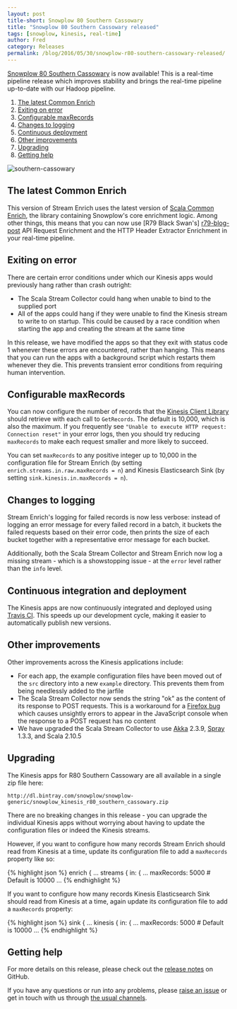 ```yaml
---
layout: post
title-short: Snowplow 80 Southern Cassowary
title: "Snowplow 80 Southern Cassowary released"
tags: [snowplow, kinesis, real-time]
author: Fred
category: Releases
permalink: /blog/2016/05/30/snowplow-r80-southern-cassowary-released/
---
```


[Snowplow 80 Southern Cassowary][snowplow-release] is now available! This is a real-time pipeline release which improves stability and brings the real-time pipeline up-to-date with our Hadoop pipeline.

1. [The latest Common Enrich](#common-enrich)
2. [Exiting on error](#terminate)
3. [Configurable maxRecords](#maxrecords)
4. [Changes to logging](#logging)
5. [Continuous deployment](#cicd)
5. [Other improvements](#other)
6. [Upgrading](#upgrading)
7. [Getting help](#help)

![southern-cassowary][southern-cassowary]

<!--more-->

<h2 id="common-enrich">The latest Common Enrich</h2>

This version of Stream Enrich uses the latest version of [Scala Common Enrich][sce], the library containing Snowplow's core enrichment logic. Among other things, this means that you can now use [R79 Black Swan's] [r79-blog-post] API Request Enrichment and the HTTP Header Extractor Enrichment in your real-time pipeline.

<h2 id="terminate">Exiting on error</h2>

There are certain error conditions under which our Kinesis apps would previously hang rather than crash outright:

* The Scala Stream Collector could hang when unable to bind to the supplied port
* All of the apps could hang if they were unable to find the Kinesis stream to write to on startup. This could be caused by a race condition when starting the app and creating the stream at the same time

In this release, we have modified the apps so that they exit with status code 1 whenever these errors are encountered, rather than hanging. This means that you can run the apps with a background script which restarts them whenever they die. This prevents transient error conditions from requiring human intervention.

<h2 id="maxrecords">Configurable maxRecords</h2>

You can now configure the number of records that the [Kinesis Client Library][kcl] should retrieve with each call to `GetRecords`. The default is 10,000, which is also the maximum. If you frequently see `"Unable to execute HTTP request: Connection reset"` in your error logs, then you should try reducing `maxRecords` to make each request smaller and more likely to succeed.

You can set `maxRecords` to any positive integer up to 10,000 in the configuration file for Stream Enrich (by setting `enrich.streams.in.raw.maxRecords = n`) and Kinesis Elasticsearch Sink (by setting `sink.kinesis.in.maxRecords = n`).

<h2 id="logging">Changes to logging</h2>

Stream Enrich's logging for failed records is now less verbose: instead of logging an error message for every failed record in a batch, it buckets the failed requests based on their error code, then prints the size of each bucket together with a representative error message for each bucket.

Additionally, both the Scala Stream Collector and Stream Enrich now log a missing stream - which is a showstopping issue - at the `error` level rather than the `info` level.

<h2 id="cicd">Continuous integration and deployment</h2>

The Kinesis apps are now continuously integrated and deployed using [Travis CI][travis]. This speeds up our development cycle, making it easier to automatically publish new versions.

<h2 id="other">Other improvements</h2>

Other improvements across the Kinesis applications include:

* For each app, the example configuration files have been moved out of the `src` directory into a new `example` directory. This prevents them from being needlessly added to the jarfile
* The Scala Stream Collector now sends the string "ok" as the content of its response to POST requests. This is a workaround for a [Firefox bug][firefox-bug] which causes unsightly errors to appear in the JavaScript console when the response to a POST request has no content
* We have upgraded the Scala Stream Collector to use [Akka][akka] 2.3.9, [Spray][spray] 1.3.3, and Scala 2.10.5

<h2 id="upgrading">Upgrading</h2>

The Kinesis apps for R80 Southern Cassowary are all available in a single zip file here:

    http://dl.bintray.com/snowplow/snowplow-generic/snowplow_kinesis_r80_southern_cassowary.zip

There are no breaking changes in this release - you can upgrade the individual Kinesis apps without worrying about having to update the configuration files or indeed the Kinesis streams.

However, if you want to configure how many records Stream Enrich should read from Kinesis at a time, update its configuration file to add a `maxRecords` property like so:

{% highlight json %}
enrich {
  ...
  streams {
    in: {
      ...
      maxRecords: 5000 # Default is 10000
      ...
{% endhighlight %}

If you want to configure how many records Kinesis Elasticsearch Sink should read from Kinesis at a time, again update its configuration file to add a `maxRecords` property:

{% highlight json %}
sink {
  ...
  kinesis {
    in: {
      ...
      maxRecords: 5000 # Default is 10000
      ...
{% endhighlight %}

<h2 id="help">Getting help</h2>

For more details on this release, please check out the [release notes][snowplow-release] on GitHub.

If you have any questions or run into any problems, please [raise an issue][issues] or get in touch with us through [the usual channels][talk-to-us].

[travis]: https://travis-ci.com/
[snowplow-release]: https://github.com/snowplow/snowplow/releases/r80-southern-cassowary
[r79-blog-post]: /blog/2016/05/12/snowplow-r79-black-swan-with-api-request-enrichment-released/
[southern-cassowary]: /assets/img/blog/2016/05/southern-cassowary.jpg
[firefox-bug]: https://bugzilla.mozilla.org/show_bug.cgi?id=884693
[sce]: https://github.com/snowplow/snowplow/tree/master/3-enrich/scala-common-enrich
[changelog]: https://github.com/snowplow/snowplow/tree/master/CHANGELOG
[akka]: http://akka.io/
[spray]: http://spray.io/
[kcl]: https://github.com/awslabs/amazon-kinesis-client
[issues]: https://github.com/snowplow/snowplow/issues/new
[talk-to-us]: https://github.com/snowplow/snowplow/wiki/Talk-to-us
